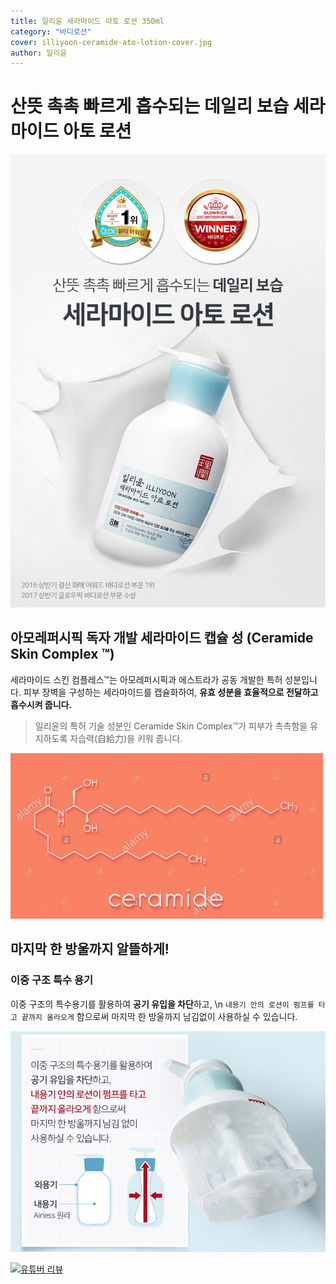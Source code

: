 ```yaml
---
title: 일리윤 세라마이드 아토 로션 350ml
category: "바디로션"
cover: illiyoon-ceramide-ato-lotion-cover.jpg
author: 일리윤
---
```


# 산뜻 촉촉 빠르게 흡수되는 **데일리 보습** 세라마이드 아토 로션
 
![세라마이드아토로션](./ato-lotipn-1.jpg)

## 아모레퍼시픽 독자 개발 세라마이드 캡슐 성 (Ceramide Skin Complex &trade;)

세라마이드 스킨 컴플레스&trade;는 아모레퍼시픽과 에스트라가 공동 개발한 특허 성분입니다.
피부 장벽을 구성하는 세라마이드를 캡슐화하여, **유효 성분을 효율적으로 전달하고 흡수시켜 줍니다.**

> 일리윤의 특허 기술 성분인 Ceramide Skin Complex&trade;가 피부가 촉촉함을 유지하도록 자습력(自給力)을 키워 줍니다.

![ceramide구](./ceramid-zellmembran-lipid-molekul-skelettmuskulatur-formel-k7gt12.jpg)

## 마지막 한 방울까지 알뜰하게!
### 이중 구조 특수 용기
이중 구조의 특수용기를 활용하여 **공기 유입을 차단**하고, \n
`내용기 안의 로션이 펌프를 타고 끝까지 올라오게` 함으로써 마지막 한 방울까지 남김없이 사용하실 수 있습니다.

![airless원리용기](./airless-case.jpg)


[![유튜버 리뷰](http://img.youtube.com/vi/9xflTybbBG8/0.jpg)](https://youtu.be/9xflTybbBG8?t=675)

